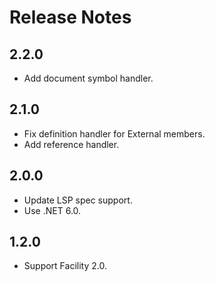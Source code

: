 # Release Notes

## 2.2.0
* Add document symbol handler.

## 2.1.0
* Fix definition handler for External members.
* Add reference handler.

## 2.0.0

* Update LSP spec support.
* Use .NET 6.0.

## 1.2.0

* Support Facility 2.0.

